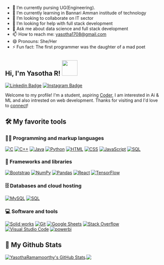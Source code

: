 <!--
**YasothaRamamoorthy/YasothaRamamoorthy** is a ✨ _special_ ✨ repository because its `README.md` (this file) appears on your GitHub profile.
comment
Here are some ideas to get you started:
-->

- 🔭 I’m currently pursing UG(Engineering).
- 🌱 I’m currently learning in Bannari Amman institude of technology
- 👯 I’m looking to collaborate on IT sector
- 🤔 I’m looking for help with full stack development
- 💬 Ask me about data science  and full stack development
- 📫 How to reach me: yasotha1708@gmail.com
- 😄 Pronouns: She/Her
- ⚡ Fun fact: The first programmer was the daughter of a mad poet

<h2> Hi, I'm Yasotha R! <img src="https://media.giphy.com/media/SWoSkN6DxTszqIKEqv/giphy.gif" width="50"></h2>

[![Linkedin Badge](https://img.shields.io/badge/-YasothaRamamoorthy-blue?style=flat&logo=Linkedin&logoColor=white&link=https://www.linkedin.com/in/yasotha-r)](https://www.linkedin.com/in/yasotha-r)
[![Instagram Badge](https://img.shields.io/badge/-@_.yasotha._-purple?style=flat&logo=instagram&logoColor=white&link=https://www.instagram.com/_m4n0j_/)](https://www.instagram.com/_.yasotha._/)


Welcome to my profile! I'm a student, aspiring [Coder](https://github.com/YasothaRamamoorthy), I am interested in Ai & ML and also intrested on web development. Thanks for visiting and I'd love to [connect](www.linkedin.com/in/yasotha-r)!


<h2> 🛠️ My favorite tools </h2>

### 👨‍💻 Programming and markup languages

<p>
    <a href="#"><img alt="C" src="https://custom-icon-badges.herokuapp.com/badge/C-03599C.svg?logo=c-in-hexagon&logoColor=white"></a>
    <a href="#"><img alt="C++" src="https://custom-icon-badges.herokuapp.com/badge/C++-9C033A.svg?logo=cpp2&logoColor=white"></a>
    <a href="#"><img alt="Java" src="https://custom-icon-badges.herokuapp.com/badge/Java-007396.svg?logo=java&logoColor=white"></a>
    <a href="#"><img alt="Python" src="https://img.shields.io/badge/Python-14354C.svg?logo=python&logoColor=white"></a>
    <a href="#"><img alt="HTML" src="https://img.shields.io/badge/HTML-E34F26.svg?logo=html5&logoColor=white"></a>
    <a href="#"><img alt="CSS" src="https://img.shields.io/badge/CSS-1572B6.svg?logo=css3&logoColor=white"></a>
    <a href="#"><img alt="JavaScript" src="https://img.shields.io/badge/JavaScript-F7DF1E.svg?logo=javascript&logoColor=black"></a>
    <a href="#"><img alt="SQL" src="https://custom-icon-badges.herokuapp.com/badge/SQL-025E8C.svg?logo=database&logoColor=white"></a>
</p>

### 🧰 Frameworks and libraries

<p>
    <a href="#"><img alt="Bootstrap" src="https://img.shields.io/badge/Bootstrap-7952B3.svg?logo=bootstrap&logoColor=white"></a>
    <a href="#"><img alt="NumPy" src="https://img.shields.io/badge/Numpy-013243.svg?logo=numpy&logoColor=white"></a>
    <a href="#"><img alt="Pandas" src="https://img.shields.io/badge/Pandas-150458.svg?logo=pandas&logoColor=white"></a>
    <a href="#"><img alt="React" src="https://img.shields.io/badge/React-20232a.svg?logo=react&logoColor=%2361DAFB"></a>
    <a href="#"><img alt="TensorFlow" src="https://img.shields.io/badge/TensorFlow-FF6F00.svg?logo=TensorFlow&logoColor=white"></a>
</p>

### 🗄️ Databases and cloud hosting

<p>
    <a href="#"><img alt="MySQL" src="https://img.shields.io/badge/MySQL-00f.svg?logo=mysql&logoColor=white"></a>
    <a href="#"><img alt="SQL" src="https://custom-icon-badges.herokuapp.com/badge/SQL-025E8C.svg?logo=database&logoColor=white"></a>
</p>

### 💻 Software and tools

<p>
    <a href="#"><img alt="Solid works" src="https://img.shields.io/badge/Adobe-FF0000.svg?logo=adobe&logoColor=white"></a>
    <a href="#"><img alt="Git" src="https://img.shields.io/badge/Git-F05033.svg?logo=git&logoColor=white"></a>
    <a href="#"><img alt="Google Sheets" src="https://img.shields.io/badge/Google%20Sheets-34A853.svg?logo=google%20sheets&logoColor=white"></a>
    <a href="#"><img alt="Stack Overflow" src="https://img.shields.io/badge/-Stack%20Overflow-FE7A16?logo=stack-overflow&logoColor=white"></a>
    <a href="#"><img alt="Visual Studio Code" src="https://img.shields.io/badge/Visual%20Studio%20Code-0078d7.svg?logo=visual-studio-code&logoColor=white"></a>
    <a href="#"><img alt="powerbi" src="PNG/Power-BI.png&logoColor=white"></a>
</p>

<h2> 💪 My Github Stats </h2>

<a href="https://github.com/YasothaRamamoorthy">
  <img align="center" src="https://github-readme-stats.vercel.app/api?username=YasothaRamamoorthy&show_icons=true&line_height=27&count_private=true&title_color=ffffff&text_color=c9cacc&icon_color=2bbc8a&bg_color=1d1f21" alt="YasothaRamamoorthy's GitHub Stats" />
</a>
<a href="https://github.com/YasothaRamamoorthy">
  <img align="center" src="https://github-readme-stats.vercel.app/api/top-langs/?username=YasothaRamamoorthy&title_color=ffffff&text_color=c9cacc&icon_color=2bbc8a&bg_color=1d1f21&langs_count=3&hide=html,css,scss,python" />
</a>

<!-- [Yasotha Ramamoortthy's github stats](https://github-readme-stats.vercel.app/api?username=YasothaRamamoorthy&count_private=true&show_icons=true&theme=dark&hide_border=false) -->


